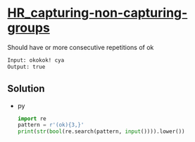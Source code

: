 # [HR_capturing-non-capturing-groups](https://www.hackerrank.com/challenges/capturing-non-capturing-groups)

Should have or more consecutive repetitions of ok

```txt
Input: okokok! cya
Output: true
```

## Solution

* py

  ```py
  import re
  pattern = r'(ok){3,}'
  print(str(bool(re.search(pattern, input()))).lower())
  ```
